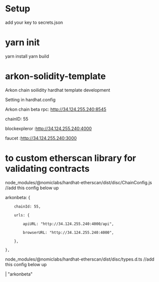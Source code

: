 # Setup
add your key to secrets.json
# yarn init
yarn install
yarn build

# arkon-solidity-template
Arkon chain soilidity hardhat template development 

Setting in hardhat.config

Arkon chain beta
rpc: http://34.124.255.240:8545

chainID: 55

blockexpleror :http://34.124.255.240:4000

faucet :http://34.124.255.240:3000


# to custom etherscan library for validating contracts

node_modules/@nomiclabs/hardhat-etherscan/dist/disc/ChainConfig.js
//add this config below up

arkonbeta: {

        chainId: 55,
        
        urls: {
        
            apiURL: "http://34.124.255.240:4000/api",
            
            browserURL: "http://34.124.255.240:4000",
            
        },
        
    },
    
    
 node_modules/@nomiclabs/hardhat-etherscan/dist/disc/types.d.ts
//add this config below up

 | "arkonbeta"
    
 

